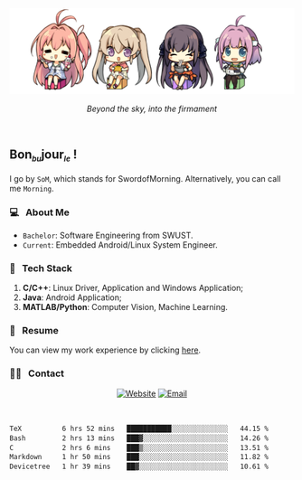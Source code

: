 <img src="./pic/Aokana.png">
<p align="center"><em>Beyond the sky, into the firmament</em></p>

<br/>

## Bon<sub><em><font size=2>bu</font></em></sub>jour<sub><em><font size=2>le</font></em></sub> !

I go by `SoM`, which stands for SwordofMorning. Alternatively, you can call me `Morning`.

### 💻 &nbsp; About Me

- `Bachelor`: Software Engineering from SWUST.
- `Current`: Embedded Android/Linux System Engineer.

### 🔧 &nbsp; Tech Stack

1. **C/C++**: Linux Driver, Application and Windows Application;
2. **Java**: Android Application;
3. **MATLAB/Python**: Computer Vision, Machine Learning.

### 📝 &nbsp; Resume

You can view my work experience by clicking <a href="https://swordofmorning.com/index.php/contact/">here</a>.

### 🤝🏻 &nbsp; Contact

<p align="center">
<a href="https://swordofmorning.com/"><img alt="Website" src="https://img.shields.io/badge/Website-swordofmorning.com-blue?style=flat-square&logo=google-chrome"></a>
<a href="mailto:master@xiaojintao.email
"><img alt="Email" src="https://img.shields.io/badge/Email-master@xiaojintao.email-blue?style=flat-square&logo=gmail"></a>
</p>

<br/>

<!--START_SECTION:waka-->

```txt
TeX          6 hrs 52 mins   ███████████░░░░░░░░░░░░░░   44.15 %
Bash         2 hrs 13 mins   ███▓░░░░░░░░░░░░░░░░░░░░░   14.26 %
C            2 hrs 6 mins    ███▒░░░░░░░░░░░░░░░░░░░░░   13.51 %
Markdown     1 hr 50 mins    ███░░░░░░░░░░░░░░░░░░░░░░   11.82 %
Devicetree   1 hr 39 mins    ██▓░░░░░░░░░░░░░░░░░░░░░░   10.61 %
```

<!--END_SECTION:waka-->
